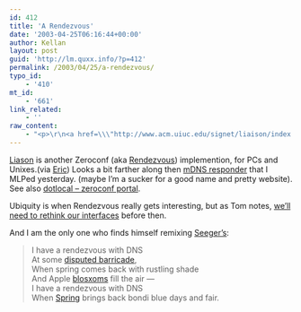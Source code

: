```yaml
---
id: 412
title: 'A Rendezvous'
date: '2003-04-25T06:16:44+00:00'
author: Kellan
layout: post
guid: 'http://lm.quxx.info/?p=412'
permalink: /2003/04/25/a-rendezvous/
typo_id:
    - '410'
mt_id:
    - '661'
link_related:
    - ''
raw_content:
    - "<p>\r\n<a href=\\\"http://www.acm.uiuc.edu/signet/liaison/index.php\\\">Liason</a> is another\r\nZeroconf (aka \r\n<a href=\\\"http://developer.apple.com/macosx/rendezvous/\\\">Rendezvous</a>) implemention, for PCs and Unixes.(via <a href=\\\"\r\nhttp://snowdeal.org/section/ex_machina/archives/2003_04_01_index.html#200196510\\\">Eric</a>)\r\nLooks a bit farther along then <a href=\\\"http://web.mit.edu/zacheiss/ops/src/Rendezvous/\\\"\r\n>mDNS responder</a> that I MLPed yesterday. (maybe I\\'m a sucker for a good name\r\nand pretty website).   See also <a href=\\\"http://dotlocal.org/\\\">dotlocal - zeroconf portal</a>.\r\n</p>\r\n<p>\r\nUbiquity is when Rendezvous really gets interesting, but\r\nas Tom notes, <a\r\nhref=\\\"http://stone.tuttlesvc.org:880/images/rendezSpam.html\\\">we\\'ll need to rethink our interfaces</a> before then.\r\n</p>\r\n<p>\r\nAnd I am the only one who finds himself remixing \r\n<a href=\\\"http://www.bartleby.com/104/121.html\\\">Seeger\\'s</a>:\r\n<blockquote>\r\nI have a rendezvous with DNS<br />\r\nAt some <a href=\\\"http://upnp.org/\\\">disputed \r\nbarricade</a>,<br />\r\nWhen spring comes back with rustling shade<br />\r\nAnd Apple <a href=\\\"http://www.raelity.org/apps/blosxom/\\\">blosxoms</a> fill the air --<br />\r\nI have a rendezvous with DNS<br />\r\nWhen \r\n<a href=\\\"http://www.usercreations.com/spring/\\\">Spring</a> brings back bondi blue days and fair.<br />\r\n</blockquote>\r\n</p>"
---
```


[Liason](http://www.acm.uiuc.edu/signet/liaison/index.php) is another Zeroconf (aka [Rendezvous](http://developer.apple.com/macosx/rendezvous/)) implemention, for PCs and Unixes.(via [Eric](
http://snowdeal.org/section/ex_machina/archives/2003_04_01_index.html#200196510)) Looks a bit farther along then [mDNS responder](http://web.mit.edu/zacheiss/ops/src/Rendezvous/) that I MLPed yesterday. (maybe I’m a sucker for a good name and pretty website). See also [dotlocal – zeroconf portal](http://dotlocal.org/).

Ubiquity is when Rendezvous really gets interesting, but as Tom notes, [we’ll need to rethink our interfaces](http://stone.tuttlesvc.org:880/images/rendezSpam.html) before then.

And I am the only one who finds himself remixing [Seeger’s](http://www.bartleby.com/104/121.html):

> I have a rendezvous with DNS  
> At some [disputed barricade](http://upnp.org/),  
> When spring comes back with rustling shade  
> And Apple [blosxoms](http://www.raelity.org/apps/blosxom/) fill the air —  
> I have a rendezvous with DNS  
> When [Spring](http://www.usercreations.com/spring/) brings back bondi blue days and fair.